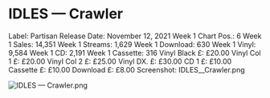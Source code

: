 # IDLES — Crawler

Label: Partisan
Release Date: November 12, 2021
Week 1 Chart Pos.: 6
Week 1 Sales: 14,351
Week 1 Streams: 1,629
Week 1 Download: 630
Week 1 Vinyl: 9,584
Week 1 CD: 2,191
Week 1 Cassette: 316
Vinyl Black £: £20.00
Vinyl Col 1 £: £20.00
Vinyl Col 2 £: £25.00
Vinyl DX. £: £30.00
CD 1 £: £10.00
Cassette £: £10.00
Download £: £8.00
Screenshot: IDLES__Crawler.png

![IDLES — Crawler.png](IDLES%20%E2%80%94%20Crawler%2027ad3798725d819d9cb1fe16a24457e7/IDLES__Crawler.png)